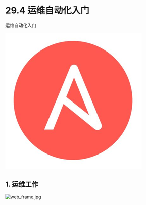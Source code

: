 # 29.4 运维自动化入门


运维自动化入门

![HA](/images/linux_mt/linux_ansible.jpg)
<!-- more -->

## 1. 运维工作
![web_frame.jpg](../images/30/web_frame.jpg)

